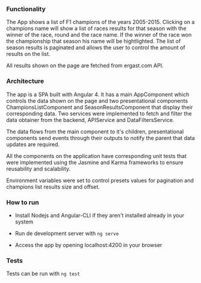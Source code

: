 ### Functionality

The App shows a list of F1 champions of the years 2005-2015. Clicking on a champions name will show a list of races results for that season with the winner of the race, round and the race name. If the winner of the race won the championship that season his name will be hightlighted. The list of season results is paginated and allows the user to control the amount of results on the list.

All results shown on the page are fetched from ergast.com API.

### Architecture

The app is a SPA built with Angular 4. It has a main AppComponent which controls the data shown on the page and two presentational components ChampionsListComponent and SeasonResultsComponent that display their corresponding data. Two services were implemented to fetch and filter the data obtainer from the backend, APIService and DataFiltersService.

The data flows from the main component to it's children, presentational components send events through their outputs to notify the parent that data updates are required.

All the components on the application have corresponding unit tests that were implemented using the Jasmine and Karma frameworks to ensure reusability and scalability.

Environment variables were set to control presets values for pagination and champions list results size and offset.

### How to run

* Install Nodejs and Angular-CLI if they aren't installed already in your system

 * Run de development server with `ng serve`

* Access the app by opening localhost:4200 in your browser

### Tests

Tests can be run with `ng test`